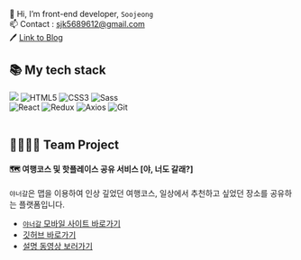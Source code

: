 👋 Hi, I’m front-end developer, `Soojeong`<br/>
📫 Contact : sjk5689612@gmail.com<br/>
🖊 [Link to Blog](https://krystal-k.tistory.com/)


## 📚 My tech stack 
<div display=flex>
<img src="https://img.shields.io/badge/javascript-F7DF1E?style=for-the-badge&logo=javascript&logoColor=black">
<img alt="HTML5" src ="https://img.shields.io/badge/HTML5-E34F26.svg?&style=for-the-badge&logo=HTML5&logoColor=white"/>
<img alt="CSS3" src ="https://img.shields.io/badge/CSS3-1572B6.svg?&style=for-the-badge&logo=CSS3&logoColor=white"/>
<img alt="Sass" src ="https://img.shields.io/badge/Sass-CC6699.svg?&style=for-the-badge&logo=Sass&logoColor=white"/>
</div>
<div display=flex>
<img alt="React" src ="https://img.shields.io/badge/React-61DAFB.svg?&style=for-the-badge&logo=React&logoColor=black"/>
<img alt="Redux" src ="https://img.shields.io/badge/Redux-764ABC.svg?&style=for-the-badge&logo=Redux&logoColor=black"/>
<img alt="Axios" src ="https://img.shields.io/badge/Axios-6F02B5.svg?&style=for-the-badge&logo=Axios&logoColor=white"/>
<img alt="Git" src ="https://img.shields.io/badge/Git-F05032.svg?&style=for-the-badge&logo=Git&logoColor=white"/>
</div>
<br/>
<!---
soojeongkimkr/soojeongkimkr is a ✨ special ✨ repository because its `README.md` (this file) appears on your GitHub profile.
You can click the Preview link to take a look at your changes.
--->

## 👫🧑‍🤝‍🧑 Team Project
<div display=flex>

#### 🗺 여행코스 및 핫플레이스 공유 서비스 [야, 너도 갈래?]
`야너갈`은 맵을 이용하여 인상 깊었던 여행코스, 일상에서 추천하고 싶었던 장소를 공유하는 플랫폼입니다.
* [`야너갈` 모바일 사이트 바로가기](http://www.yaneogal.site)<br/>
* [깃허브 바로가기](https://github.com/hanghae99-final-6/FE/blob/master/README.md)<br/>
* [설명 동영상 보러가기](https://youtu.be/mkBCHUKwP4Y)<br/>

</div>
